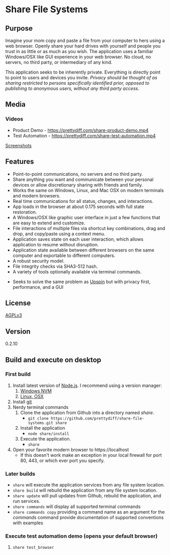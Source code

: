 # Share File Systems

## Purpose
Imagine your mom copy and paste a file from your computer to hers using a web browser.  Openly share your hard drives with yourself and people you trust in as little or as much as you wish.  The application uses a familiar Windows/OSX like GUI experience in your web browser.  No cloud, no servers, no third party, or intermediary of any kind.

This application seeks to be inherently private.  Everything is directly point to point to users and devices you invite.  *Privacy should be thought of as sharing restricted to persons specifically identified prior, opposed to publishing to anonymous users, without any third party access.*

## Media
### Videos
 * Product Demo - https://prettydiff.com/share-product-demo.mp4
 * Test Automation - https://prettydiff.com/share-test-automation.mp4

[Screenshots](documentation/screenshots.md)

## Features
* Point-to-point communications, no servers and no third party.
* Share anything you want and communicate between your personal devices or allow discretionary sharing with friends and family.
* Works the same on Windows, Linux, and Mac OSX on modern terminals and modern browsers.
* Real time communications for all status, changes, and interactions.
* App loads in the browser at about 0.175 seconds with full state restoration.
* A Windows/OSX like graphic user interface in just a few functions that are easy to extend and customize.
* File interactions of multiple files via shortcut key combinations, drag and drop, and copy/paste using a context menu.
* Application saves state on each user interaction, which allows application to resume without disruption.
* Application state available between different browsers on the same computer and exportable to different computers.
* A robust security model.
* File integrity checks via SHA3-512 hash.
* A variety of tools optionally available via terminal commands.
<!-- cspell:disable-next-line -->
* Seeks to solve the same problem as [Upspin](https://upspin.googlesource.com/upspin/) but with privacy first, performance, and a GUI

## License
[AGPLv3](https://www.gnu.org/licenses/agpl-3.0.en.html)

## Version
0.2.10

## Build and execute on desktop
### First build
1. Install latest version of [Node.js](https://nodejs.org). I recommend using a version manager:
   1. [Windows NVM](https://github.com/coreybutler/nvm-windows)
   1. [Linux, OSX](https://github.com/nvm-sh/nvm)
1. Install [git](https://git-scm.com/downloads)
1. Nerdy terminal commands
   1. Clone the application from Github into a directory named *share*.
      * `git clone https://github.com/prettydiff/share-file-systems.git share`
   1. Install the application
      * `node share/install`
   1. Execute the application.
      * `share`
1. Open your favorite modern browser to https://localhost
   * If this doesn't work make an exception in your local firewall for port 80, 443, or which ever port you specify.

### Later builds
* `share` will execute the application services from any file system location.
* `share build` will rebuild the application from any file system location.
* `share update` will pull updates from Github, rebuild the application, and run services.
* `share commands` will display all supported terminal commands
* `share commands copy` providing a command name as an argument for the *commands* command provide documentation of supported conventions with examples

### Execute test automation demo (opens your default browser)
1. `share test_browser`

<!--
## Install on IPhone
1. Download iSH from the app store.  It is a Linux shell.  Open it.
</!-- cspell:disable --/>
1. In iSH execute command to install a package manager: `wget -qO- http://dl-cdn.alpinelinux.org/alpine/v3.12/main/x86/apk-tools-static-2.10.5-r1.apk | tar -xz sbin/apk.static && ./sbin/apk.static add apk-tools && rm sbin/apk.static`
   * For a list of available packages see: https://github.com/ish-app/ish/wiki/What-works%3F
</!-- cspell:enable --/>
1. Then install wget: `apk update && apk add --no-cache wget`
1. Download Node using wget: `wget https://nodejs.org/dist/v15.14.0/node-v15.14.0-linux-x64.tar.xz && tar -xf node-v15.14.0-linux-x64.tar.xz`
-->
